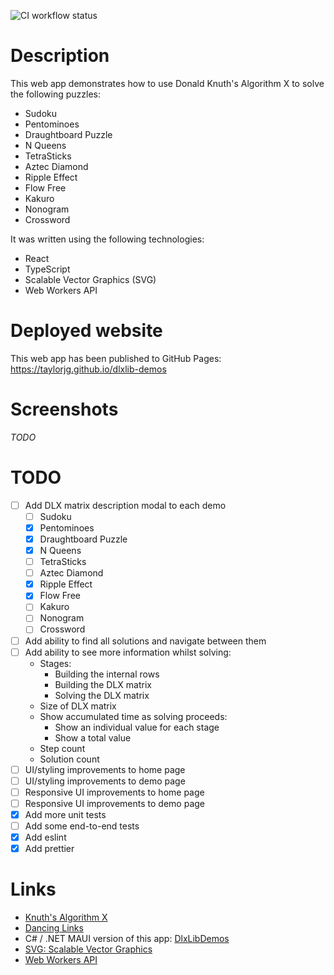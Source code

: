 ![CI workflow status](https://github.com/taylorjg/dlxlib-demos/actions/workflows/ci.yml/badge.svg)

# Description

This web app demonstrates how to use Donald Knuth's Algorithm X to solve the following puzzles:

* Sudoku
* Pentominoes
* Draughtboard Puzzle
* N Queens
* TetraSticks
* Aztec Diamond
* Ripple Effect
* Flow Free
* Kakuro
* Nonogram
* Crossword

It was written using the following technologies:

* React
* TypeScript
* Scalable Vector Graphics (SVG)
* Web Workers API

# Deployed website

This web app has been published to GitHub Pages: https://taylorjg.github.io/dlxlib-demos

# Screenshots

_TODO_

# TODO

* [ ] Add DLX matrix description modal to each demo
  * [ ] Sudoku
  * [x] Pentominoes
  * [x] Draughtboard Puzzle
  * [x] N Queens
  * [ ] TetraSticks
  * [ ] Aztec Diamond
  * [x] Ripple Effect
  * [x] Flow Free
  * [ ] Kakuro
  * [ ] Nonogram
  * [ ] Crossword
* [ ] Add ability to find all solutions and navigate between them
* [ ] Add ability to see more information whilst solving:
  * Stages:
    * Building the internal rows
    * Building the DLX matrix
    * Solving the DLX matrix
  * Size of DLX matrix
  * Show accumulated time as solving proceeds:
    * Show an individual value for each stage
    * Show a total value
  * Step count
  * Solution count
* [ ] UI/styling improvements to home page
* [ ] UI/styling improvements to demo page
* [ ] Responsive UI improvements to home page
* [ ] Responsive UI improvements to demo page
* [x] Add more unit tests
* [ ] Add some end-to-end tests
* [x] Add eslint
* [x] Add prettier

# Links

* [Knuth's Algorithm X](https://en.wikipedia.org/wiki/Knuth%27s_Algorithm_X)
* [Dancing Links](https://en.wikipedia.org/wiki/Dancing_Links)
* C# / .NET MAUI version of this app: [DlxLibDemos](https://github.com/taylorjg/DlxLibDemos)
* [SVG: Scalable Vector Graphics](https://developer.mozilla.org/en-US/docs/Web/SVG)
* [Web Workers API](https://developer.mozilla.org/en-US/docs/Web/API/Web_Workers_API)
